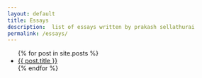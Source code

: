```yaml
---
layout: default
title: Essays
description:  list of essays written by prakash sellathurai
permalink: /essays/
---
```




<ul>
  {% for post in site.posts %}
    <li>
      <a  href="{{ post.url }}" title="{{ post.title }}">{{ post.title }}</a>
    </li>
  {% endfor %}
</ul>

